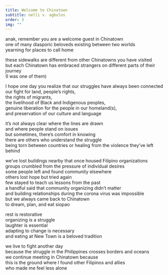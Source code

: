 ```yaml
---
title: Welcome to Chinatown
subtitle: nelli v. agbulos
order: 3
img: ""
---
```


anak, remember you are a welcome guest in Chinatown <br>
one of many diasporic beloveds existing between two worlds<br>
yearning for places to call home<br>

these sidewalks are different from other Chinatowns you have visited<br>
but each Chinatown has embraced strangers on different parts of their journey<br>
(I was one of them)<br>

I hope one day you realize that our struggles have always been connected<br>
our fight for land, people’s rights,<br>
the rights of migrants,<br>
the livelihood of Black and Indigenous peoples,<br>
genuine liberation for the people in our homeland(s),<br>
and preservation of our culture and language<br>

it’s not always clear where the lines are drawn<br>
and where people stand on issues<br>
but sometimes, there’s comfort in knowing<br>
there are others who understand the struggle<br>
being torn between countries or healing from the violence they’ve left behind<br>

we’ve lost buildings nearby that once housed Filipino organizations<br>
groups crumbled from the pressure of individual desires<br>
some people left and found community elsewhere<br>
others lost hope but tried again<br>
few stayed to teach us lessons from the past<br>
a handful said that community organizing didn’t matter<br>
and building relationships during the corona virus was impossible<br>
but we always came back to Chinatown<br>
to dream, plan, and eat siopao<br>

rest is restorative<br>
organizing is a struggle<br>
laughter is essential<br>
adapting to change is necessary<br>
and eating at New Town is a beloved tradition<br>

we live to fight another day<br>
because the struggle in the Philippines crosses borders and oceans<br>
we continue meeting in Chinatown because<br>
this is the ground where I found other Filipinos and allies<br>
who made me feel less alone<br>
